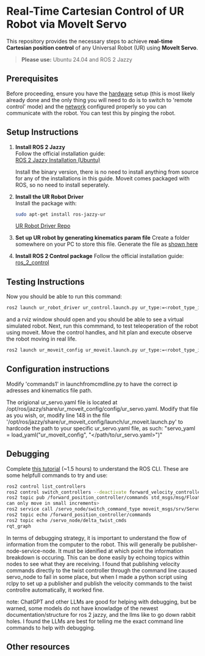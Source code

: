# Real-Time Cartesian Control of UR Robot via MoveIt Servo

This repository provides the necessary steps to achieve **real-time Cartesian position control** of any Universal Robot (UR) using **MoveIt Servo**.

> **Please use:** Ubuntu 24.04 and ROS 2 Jazzy


## Prerequisites

Before proceeding, ensure you have the [hardware](https://docs.universal-robots.com/Universal_Robots_ROS2_Documentation/doc/ur_client_library/doc/setup/robot_setup.html#robot-setup) setup (this is most likely already done and the only thing you will need to do is to switch to 'remote control' mode) and the [network](https://docs.universal-robots.com/Universal_Robots_ROS2_Documentation/doc/ur_client_library/doc/setup/network_setup.html#network-setup) configured properly so you can communicate with the robot. You can test this by pinging the robot.

## Setup Instructions

1. **Install ROS 2 Jazzy**  
   Follow the official installation guide:  
   [ROS 2 Jazzy Installation (Ubuntu)](https://docs.ros.org/en/jazzy/Installation/Ubuntu-Install-Debs.html)

   Install the binary version, there is no need to install anything from source for any of the installations in this guide. Moveit comes packaged with ROS, so no need to install seperately. 

3. **Install the UR Robot Driver**  
   Install the package with:
   ```bash
   sudo apt-get install ros-jazzy-ur
   ```
   [UR Robot Driver Repo](https://github.com/UniversalRobots/Universal_Robots_ROS2_Driver)

4. **Set up UR robot by generating kinematics param file**
   Create a folder somewhere on your PC to store this file. Generate the file as [shown here](https://docs.universal-robots.com/Universal_Robots_ROS2_Documentation/doc/ur_robot_driver/ur_robot_driver/doc/installation/robot_setup.html#extract-calibration-information)

5. **Install ROS 2 Control package**
    Follow the official installation guide:  
    [ros_2_control](https://control.ros.org/jazzy/doc/getting_started/getting_started.html)

## Testing Instructions

   Now you should be able to run this command:
   ```bash
   ros2 launch ur_robot_driver ur_control.launch.py ur_type:=<robot_type_ie_'ur16e'> robot_ip:=<robot_ip> kinematics_params_file:= <path_to_yaml_calibration_file> headless_mode:=True
   ```
   and a rviz window should open and you should be able to see a virtual simulated robot.
   Next, run this commmand, to test teleoperation of the robot using moveit. Move the control handles, and hit plan and execute observe the robot moving in real life. 
   ```bash
   ros2 launch ur_moveit_config ur_moveit.launch.py ur_type:=<robot_type_ie_'ur16e'> launch_rviz:=true launch_servo:=true
   ```
## Configuration instructions
   Modify 'commands1' in launchfromcmdline.py to have the correct ip adresses and kinematics file path.

   The origional ur_servo.yaml file is located at /opt/ros/jazzy/share/ur_moveit_config/config/ur_servo.yaml. Modify that file as you wish, or, modify line 148 in the file '/opt/ros/jazzy/share/ur_moveit_config/launch/ur_moveit.launch.py'    to hardcode the path to your specific ur_servo.yaml file, as such: "servo_yaml = load_yaml("ur_moveit_config", "</path/to/ur_servo.yaml>")"
## Debugging
   Complete [this tutorial](https://docs.ros.org/en/jazzy/Tutorials/Beginner-CLI-Tools.html) (~1.5 hours) to understand the ROS CLI.
   These are some helpfull commands to try and use:
   ```bash
   ros2 control list_controllers
   ros2 control switch_controllers --deactivate forward_velocity_controller --deactivate scaled_joint_trajectory_controller --activate forward_position_controller
   ros2 topic pub /forward_position_controller/commands std_msgs/msg/Float64MultiArray "data: [1.27, -1.56, 1.6, -1.57, -1.59, 1.7]" <replace data with coordinates that are the same as those shown on the TP, forward position controller
   can only move in small increments>
   ros2 service call /servo_node/switch_command_type moveit_msgs/srv/ServoCommandType "{command_type: 1}"
   ros2 topic echo /forward_position_controller/commands
   ros2 topic echo /servo_node/delta_twist_cmds
   rqt_graph
   ```
   In terms of debugging strategy, it is important to understand the flow of information from the computer to the robot. This will generally be publisher-node-service-node. It must be idenified at which point the information breakdown is      occuring. This can be done easily by echoing topics within nodes to see what they are receiving.
   I found that publishing velocity commands directly to the twist controller through the command line caused servo_node to fail in some place, but when I made a python script using rclpy to set up a publisher and publish the velocity        commands to the twist controllre automatically, it worked fine. 

   note: ChatGPT and other LLMs are good for helping with debugging, but be warned, some models do not have knowladge of the newest documentation/structure for ros 2 jazzy, and the llms like to go down rabbit holes. I found the LLMs are      best for telling me the exact command line commands to help with debugging. 
   ## Other resources


